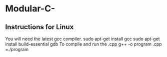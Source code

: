 # Modular-C-

## Instructions for Linux
You will need the latest gcc compiler.
	sudo apt-get install gcc
    sudo apt-get install build-essential gdb
To compile and run the .cpp 
    g++ -o program <filename>.cpp
    =./program
